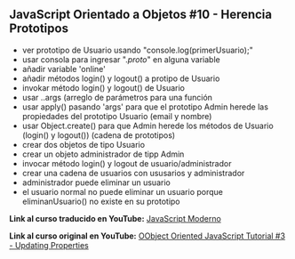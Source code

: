 ## JavaScript Orientado a Objetos #10 - Herencia Prototipos

* ver prototipo de Usuario usando "console.log(primerUsuario);"
* usar consola para ingresar "._proto_" en alguna variable
* añadir variable 'online'
* añadir métodos login() y logout() a protipo de Usuario
* invokar método login() y logout() de Usuario 
* usar ..args (arreglo de parámetros para una función
* usar apply() pasando 'args' para que el prototipo Admin herede las propiedades del prototipo Usuario (email y nombre)
* usar Object.create() para que Admin herede los métodos de Usuario (login() y logout()) (cadena de prototipos)
* crear dos objetos de tipo Usuario
* crear un objeto administrador de tipp Admin
* invocar método login() y logout de usuario/administrador
* crear una cadena de usuarios con ususarios y administrador
* administrador puede eliminar un usuario
* el usuario normal no puede eliminar un usuario porque eliminanUsuario() no existe en su prototipo


**Link al curso traducido en YouTube:** [JavaScript Moderno](https://www.youtube.com/channel/UCuSHTq2yiCY5QBNoEXv8JpA/)

**Link al curso original en YouTube:** [OObject Oriented JavaScript Tutorial #3 - Updating Properties](https://www.youtube.com/playlist?list=PL4cUxeGkcC9i5yvDkJgt60vNVWffpblB7)